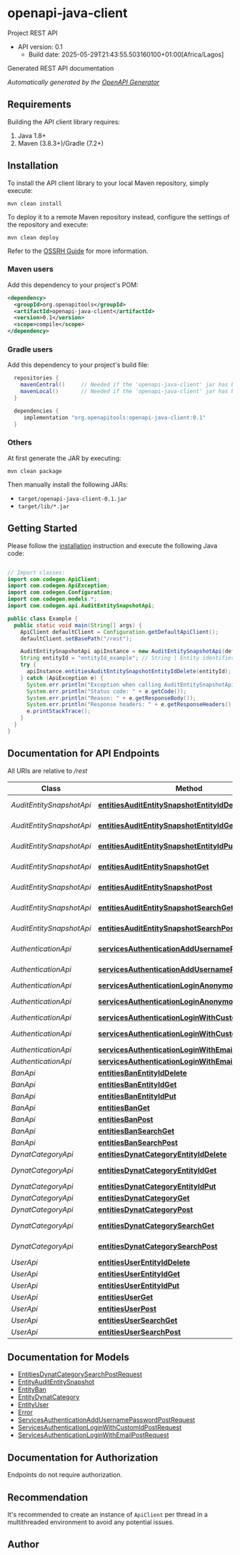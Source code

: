 # openapi-java-client

Project REST API
- API version: 0.1
  - Build date: 2025-05-29T21:43:55.503160100+01:00[Africa/Lagos]

Generated REST API documentation


*Automatically generated by the [OpenAPI Generator](https://openapi-generator.tech)*


## Requirements

Building the API client library requires:
1. Java 1.8+
2. Maven (3.8.3+)/Gradle (7.2+)

## Installation

To install the API client library to your local Maven repository, simply execute:

```shell
mvn clean install
```

To deploy it to a remote Maven repository instead, configure the settings of the repository and execute:

```shell
mvn clean deploy
```

Refer to the [OSSRH Guide](http://central.sonatype.org/pages/ossrh-guide.html) for more information.

### Maven users

Add this dependency to your project's POM:

```xml
<dependency>
  <groupId>org.openapitools</groupId>
  <artifactId>openapi-java-client</artifactId>
  <version>0.1</version>
  <scope>compile</scope>
</dependency>
```

### Gradle users

Add this dependency to your project's build file:

```groovy
  repositories {
    mavenCentral()     // Needed if the 'openapi-java-client' jar has been published to maven central.
    mavenLocal()       // Needed if the 'openapi-java-client' jar has been published to the local maven repo.
  }

  dependencies {
     implementation "org.openapitools:openapi-java-client:0.1"
  }
```

### Others

At first generate the JAR by executing:

```shell
mvn clean package
```

Then manually install the following JARs:

* `target/openapi-java-client-0.1.jar`
* `target/lib/*.jar`

## Getting Started

Please follow the [installation](#installation) instruction and execute the following Java code:

```java

// Import classes:
import com.codegen.ApiClient;
import com.codegen.ApiException;
import com.codegen.Configuration;
import com.codegen.models.*;
import com.codegen.api.AuditEntitySnapshotApi;

public class Example {
  public static void main(String[] args) {
    ApiClient defaultClient = Configuration.getDefaultApiClient();
    defaultClient.setBasePath("/rest");

    AuditEntitySnapshotApi apiInstance = new AuditEntitySnapshotApi(defaultClient);
    String entityId = "entityId_example"; // String | Entity identifier
    try {
      apiInstance.entitiesAuditEntitySnapshotEntityIdDelete(entityId);
    } catch (ApiException e) {
      System.err.println("Exception when calling AuditEntitySnapshotApi#entitiesAuditEntitySnapshotEntityIdDelete");
      System.err.println("Status code: " + e.getCode());
      System.err.println("Reason: " + e.getResponseBody());
      System.err.println("Response headers: " + e.getResponseHeaders());
      e.printStackTrace();
    }
  }
}

```

## Documentation for API Endpoints

All URIs are relative to */rest*

Class | Method | HTTP request | Description
------------ | ------------- | ------------- | -------------
*AuditEntitySnapshotApi* | [**entitiesAuditEntitySnapshotEntityIdDelete**](docs/AuditEntitySnapshotApi.md#entitiesAuditEntitySnapshotEntityIdDelete) | **DELETE** /entities/audit_EntitySnapshot/{entityId} | Deletes the entity: audit_EntitySnapshot
*AuditEntitySnapshotApi* | [**entitiesAuditEntitySnapshotEntityIdGet**](docs/AuditEntitySnapshotApi.md#entitiesAuditEntitySnapshotEntityIdGet) | **GET** /entities/audit_EntitySnapshot/{entityId} | Gets a single entity by identifier: audit_EntitySnapshot
*AuditEntitySnapshotApi* | [**entitiesAuditEntitySnapshotEntityIdPut**](docs/AuditEntitySnapshotApi.md#entitiesAuditEntitySnapshotEntityIdPut) | **PUT** /entities/audit_EntitySnapshot/{entityId} | Updates the entity: audit_EntitySnapshot
*AuditEntitySnapshotApi* | [**entitiesAuditEntitySnapshotGet**](docs/AuditEntitySnapshotApi.md#entitiesAuditEntitySnapshotGet) | **GET** /entities/audit_EntitySnapshot | Gets a list of entities: audit_EntitySnapshot
*AuditEntitySnapshotApi* | [**entitiesAuditEntitySnapshotPost**](docs/AuditEntitySnapshotApi.md#entitiesAuditEntitySnapshotPost) | **POST** /entities/audit_EntitySnapshot | Creates new entity: audit_EntitySnapshot
*AuditEntitySnapshotApi* | [**entitiesAuditEntitySnapshotSearchGet**](docs/AuditEntitySnapshotApi.md#entitiesAuditEntitySnapshotSearchGet) | **GET** /entities/audit_EntitySnapshot/search | Find entities by filter conditions: audit_EntitySnapshot
*AuditEntitySnapshotApi* | [**entitiesAuditEntitySnapshotSearchPost**](docs/AuditEntitySnapshotApi.md#entitiesAuditEntitySnapshotSearchPost) | **POST** /entities/audit_EntitySnapshot/search | Find entities by filter conditions: audit_EntitySnapshot
*AuthenticationApi* | [**servicesAuthenticationAddUsernamePasswordGet**](docs/AuthenticationApi.md#servicesAuthenticationAddUsernamePasswordGet) | **GET** /services/authentication/addUsernamePassword | authentication#addUsernamePassword
*AuthenticationApi* | [**servicesAuthenticationAddUsernamePasswordPost**](docs/AuthenticationApi.md#servicesAuthenticationAddUsernamePasswordPost) | **POST** /services/authentication/addUsernamePassword | authentication#addUsernamePassword
*AuthenticationApi* | [**servicesAuthenticationLoginAnonymouslyGet**](docs/AuthenticationApi.md#servicesAuthenticationLoginAnonymouslyGet) | **GET** /services/authentication/loginAnonymously | authentication#loginAnonymously
*AuthenticationApi* | [**servicesAuthenticationLoginAnonymouslyPost**](docs/AuthenticationApi.md#servicesAuthenticationLoginAnonymouslyPost) | **POST** /services/authentication/loginAnonymously | authentication#loginAnonymously
*AuthenticationApi* | [**servicesAuthenticationLoginWithCustomIdGet**](docs/AuthenticationApi.md#servicesAuthenticationLoginWithCustomIdGet) | **GET** /services/authentication/loginWithCustomId | authentication#loginWithCustomId
*AuthenticationApi* | [**servicesAuthenticationLoginWithCustomIdPost**](docs/AuthenticationApi.md#servicesAuthenticationLoginWithCustomIdPost) | **POST** /services/authentication/loginWithCustomId | authentication#loginWithCustomId
*AuthenticationApi* | [**servicesAuthenticationLoginWithEmailGet**](docs/AuthenticationApi.md#servicesAuthenticationLoginWithEmailGet) | **GET** /services/authentication/loginWithEmail | authentication#loginWithEmail
*AuthenticationApi* | [**servicesAuthenticationLoginWithEmailPost**](docs/AuthenticationApi.md#servicesAuthenticationLoginWithEmailPost) | **POST** /services/authentication/loginWithEmail | authentication#loginWithEmail
*BanApi* | [**entitiesBanEntityIdDelete**](docs/BanApi.md#entitiesBanEntityIdDelete) | **DELETE** /entities/Ban/{entityId} | Deletes the entity: Ban
*BanApi* | [**entitiesBanEntityIdGet**](docs/BanApi.md#entitiesBanEntityIdGet) | **GET** /entities/Ban/{entityId} | Gets a single entity by identifier: Ban
*BanApi* | [**entitiesBanEntityIdPut**](docs/BanApi.md#entitiesBanEntityIdPut) | **PUT** /entities/Ban/{entityId} | Updates the entity: Ban
*BanApi* | [**entitiesBanGet**](docs/BanApi.md#entitiesBanGet) | **GET** /entities/Ban | Gets a list of entities: Ban
*BanApi* | [**entitiesBanPost**](docs/BanApi.md#entitiesBanPost) | **POST** /entities/Ban | Creates new entity: Ban
*BanApi* | [**entitiesBanSearchGet**](docs/BanApi.md#entitiesBanSearchGet) | **GET** /entities/Ban/search | Find entities by filter conditions: Ban
*BanApi* | [**entitiesBanSearchPost**](docs/BanApi.md#entitiesBanSearchPost) | **POST** /entities/Ban/search | Find entities by filter conditions: Ban
*DynatCategoryApi* | [**entitiesDynatCategoryEntityIdDelete**](docs/DynatCategoryApi.md#entitiesDynatCategoryEntityIdDelete) | **DELETE** /entities/dynat_Category/{entityId} | Deletes the entity: dynat_Category
*DynatCategoryApi* | [**entitiesDynatCategoryEntityIdGet**](docs/DynatCategoryApi.md#entitiesDynatCategoryEntityIdGet) | **GET** /entities/dynat_Category/{entityId} | Gets a single entity by identifier: dynat_Category
*DynatCategoryApi* | [**entitiesDynatCategoryEntityIdPut**](docs/DynatCategoryApi.md#entitiesDynatCategoryEntityIdPut) | **PUT** /entities/dynat_Category/{entityId} | Updates the entity: dynat_Category
*DynatCategoryApi* | [**entitiesDynatCategoryGet**](docs/DynatCategoryApi.md#entitiesDynatCategoryGet) | **GET** /entities/dynat_Category | Gets a list of entities: dynat_Category
*DynatCategoryApi* | [**entitiesDynatCategoryPost**](docs/DynatCategoryApi.md#entitiesDynatCategoryPost) | **POST** /entities/dynat_Category | Creates new entity: dynat_Category
*DynatCategoryApi* | [**entitiesDynatCategorySearchGet**](docs/DynatCategoryApi.md#entitiesDynatCategorySearchGet) | **GET** /entities/dynat_Category/search | Find entities by filter conditions: dynat_Category
*DynatCategoryApi* | [**entitiesDynatCategorySearchPost**](docs/DynatCategoryApi.md#entitiesDynatCategorySearchPost) | **POST** /entities/dynat_Category/search | Find entities by filter conditions: dynat_Category
*UserApi* | [**entitiesUserEntityIdDelete**](docs/UserApi.md#entitiesUserEntityIdDelete) | **DELETE** /entities/User/{entityId} | Deletes the entity: User
*UserApi* | [**entitiesUserEntityIdGet**](docs/UserApi.md#entitiesUserEntityIdGet) | **GET** /entities/User/{entityId} | Gets a single entity by identifier: User
*UserApi* | [**entitiesUserEntityIdPut**](docs/UserApi.md#entitiesUserEntityIdPut) | **PUT** /entities/User/{entityId} | Updates the entity: User
*UserApi* | [**entitiesUserGet**](docs/UserApi.md#entitiesUserGet) | **GET** /entities/User | Gets a list of entities: User
*UserApi* | [**entitiesUserPost**](docs/UserApi.md#entitiesUserPost) | **POST** /entities/User | Creates new entity: User
*UserApi* | [**entitiesUserSearchGet**](docs/UserApi.md#entitiesUserSearchGet) | **GET** /entities/User/search | Find entities by filter conditions: User
*UserApi* | [**entitiesUserSearchPost**](docs/UserApi.md#entitiesUserSearchPost) | **POST** /entities/User/search | Find entities by filter conditions: User


## Documentation for Models

 - [EntitiesDynatCategorySearchPostRequest](docs/EntitiesDynatCategorySearchPostRequest.md)
 - [EntityAuditEntitySnapshot](docs/EntityAuditEntitySnapshot.md)
 - [EntityBan](docs/EntityBan.md)
 - [EntityDynatCategory](docs/EntityDynatCategory.md)
 - [EntityUser](docs/EntityUser.md)
 - [Error](docs/Error.md)
 - [ServicesAuthenticationAddUsernamePasswordPostRequest](docs/ServicesAuthenticationAddUsernamePasswordPostRequest.md)
 - [ServicesAuthenticationLoginWithCustomIdPostRequest](docs/ServicesAuthenticationLoginWithCustomIdPostRequest.md)
 - [ServicesAuthenticationLoginWithEmailPostRequest](docs/ServicesAuthenticationLoginWithEmailPostRequest.md)


<a id="documentation-for-authorization"></a>
## Documentation for Authorization

Endpoints do not require authorization.


## Recommendation

It's recommended to create an instance of `ApiClient` per thread in a multithreaded environment to avoid any potential issues.

## Author



